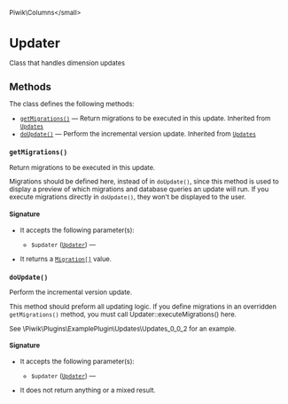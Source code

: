 <small>Piwik\Columns\</small>

Updater
=======

Class that handles dimension updates

Methods
-------

The class defines the following methods:

- [`getMigrations()`](#getmigrations) &mdash; Return migrations to be executed in this update. Inherited from [`Updates`](../../Piwik/Updates.md)
- [`doUpdate()`](#doupdate) &mdash; Perform the incremental version update. Inherited from [`Updates`](../../Piwik/Updates.md)

<a name="getmigrations" id="getmigrations"></a>
<a name="getMigrations" id="getMigrations"></a>
### `getMigrations()`

Return migrations to be executed in this update.

Migrations should be defined here, instead of in `doUpdate()`, since this method is used to display a preview
of which migrations and database queries an update will run. If you execute migrations directly in `doUpdate()`,
they won't be displayed to the user.

#### Signature

-  It accepts the following parameter(s):
    - `$updater` ([`Updater`](../../Piwik/Updater.md)) &mdash;
      
- It returns a [`Migration[]`](../../Piwik/Updater/Migration.md) value.

<a name="doupdate" id="doupdate"></a>
<a name="doUpdate" id="doUpdate"></a>
### `doUpdate()`

Perform the incremental version update.

This method should preform all updating logic. If you define migrations in an overridden `getMigrations()`
method, you must call Updater::executeMigrations() here.

See \Piwik\Plugins\ExamplePlugin\Updates\Updates\_0\_0\_2 for an example.

#### Signature

-  It accepts the following parameter(s):
    - `$updater` ([`Updater`](../../Piwik/Updater.md)) &mdash;
      
- It does not return anything or a mixed result.

